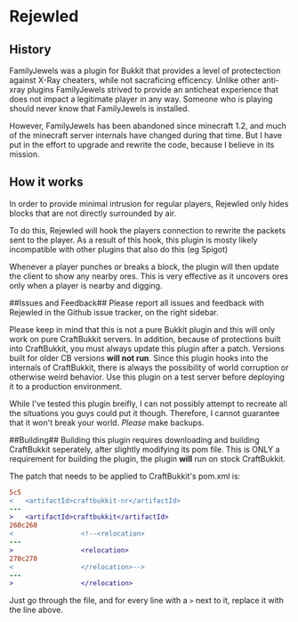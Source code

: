 # Rejewled #

## History ##
FamilyJewels was a plugin for Bukkit that provides a level of protectection against X-Ray cheaters, while not sacraficing efficency. Unlike other anti-xray plugins FamilyJewels strived to provide an anticheat experience that does not impact a legitimate player in any way. Someone who is playing should never know that FamilyJewels is installed. 

However, FamilyJewels has been abandoned since minecraft 1.2, and much of the minecraft server internals have changed during that time. But I have put in the effort to upgrade and rewrite the code, because I believe in its mission.

## How it works ##
In order to provide minimal intrusion for regular players, Rejewled only hides blocks that are not directly surrounded by air. 

To do this, Rejewled will hook the players connection to rewrite the packets sent to the player. As a result of this hook, this plugin is mosty likely incompatible with other plugins that also do this (eg Spigot)

Whenever a player punches or breaks a block, the plugin will then update the client to show any nearby ores. This is very effective as it uncovers ores only when a player is nearby and digging. 

##Issues and Feedback##
Please report all issues and feedback with Rejewled in the Github issue tracker, on the right sidebar. 

Please keep in mind that this is not a pure Bukkit plugin and this will only work on pure CraftBukkit servers. In addition, because of protections built into CraftBukkit, you must always update this plugin after a patch. Versions built for older CB versions **will not run**. Since this plugin hooks into the internals of CraftBukkit, there is always the possibility of world corruption or otherwise weird behavior. Use this plugin on a test server before deploying it to a production environment.

While I've tested this plugin breifly, I can not possibly attempt to recreate all the situations you guys could put it though. Therefore, I cannot guarantee that it won't break your world. *Please* make backups.

##Building##
Building this plugin requires downloading and building CraftBukkit seperately, after slightly modifying its pom file. This is ONLY a requirement for building the plugin, the plugin **will** run on stock CraftBukkit.

The patch that needs to be applied to CraftBukkit's pom.xml is:
````patch
5c5
<   <artifactId>craftbukkit-nr</artifactId>
---
>   <artifactId>craftbukkit</artifactId>
260c260
<                 <!--<relocation>
---
>                 <relocation>
270c270
<                 </relocation>-->
---
>                 </relocation>
````

Just go through the file, and for every line with a `>` next to it, replace it with the line above.
